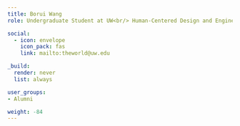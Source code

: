 ```yaml
---
title: Borui Wang
role: Undergraduate Student at UW<br/> Human-Centered Design and Engineering

social:
  - icon: envelope
    icon_pack: fas
    link: mailto:theworld@uw.edu

_build:
  render: never
  list: always

user_groups:
- Alumni

weight: -84
---
```

